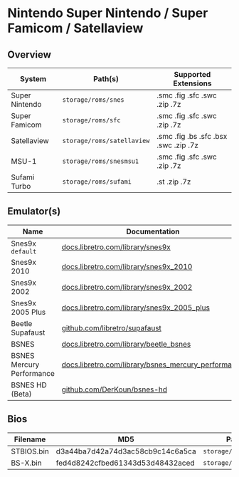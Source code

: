 # Nintendo Super Nintendo / Super Famicom / Satellaview

## Overview

| System | Path(s) | Supported Extensions |
| -- | -- | -- |
| Super Nintendo | `storage/roms/snes` | .smc .fig .sfc .swc .zip .7z |
| Super Famicom | `storage/roms/sfc` | .smc .fig .sfc .swc .zip .7z |
| Satellaview | `storage/roms/satellaview` | .smc .fig .bs .sfc .bsx .swc .zip .7z |
| MSU-1 | `storage/roms/snesmsu1` | .smc .fig .sfc .swc .zip .7z |
| Sufami Turbo | `storage/roms/sufami` | .st .zip .7z |

## Emulator(s)

| Name | Documentation |
| --- | --- |
| Snes9x &nbsp; `default` | [docs.libretro.com/library/snes9x](https://docs.libretro.com/library/snes9x/) |
| Snes9x 2010 | [docs.libretro.com/library/snes9x_2010](https://docs.libretro.com/library/snes9x_2010/) |
| Snes9x 2002 | [docs.libretro.com/library/snes9x_2002](https://docs.libretro.com/library/snes9x_2002/) |
| Snes9x 2005 Plus | [docs.libretro.com/library/snes9x_2005_plus](https://docs.libretro.com/library/snes9x_2005_plus/) |
| Beetle Supafaust | [github.com/libretro/supafaust](https://github.com/libretro/supafaust/) |
| BSNES | [docs.libretro.com/library/beetle_bsnes](https://docs.libretro.com/library/beetle_bsnes/) |
| BSNES Mercury Performance | [docs.libretro.com/library/bsnes_mercury_performance](https://docs.libretro.com/library/bsnes_mercury_performance/) |
| BSNES HD (Beta) | [github.com/DerKoun/bsnes-hd](https://github.com/DerKoun/bsnes-hd/) |

## Bios

| Filename | MD5 | Path |
| --- | --- | --- |
| STBIOS.bin | d3a44ba7d42a74d3ac58cb9c14c6a5ca | `storage/roms/bios` |
| BS-X.bin | fed4d8242cfbed61343d53d48432aced | `storage/roms/bios` |